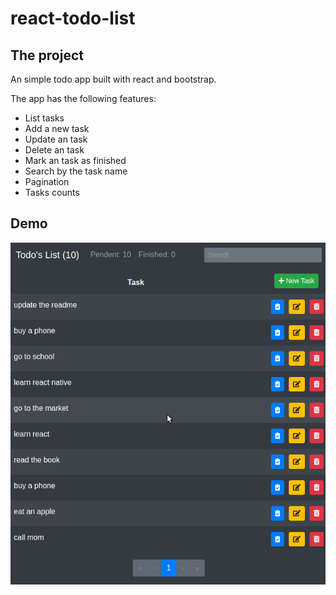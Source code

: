 # react-todo-list

## The project

An simple todo app built with react and bootstrap.

The app has the following features:

* List tasks
* Add a new task
* Update an task
* Delete an task
* Mark an task as finished
* Search by the task name
* Pagination
* Tasks counts

## Demo
<p align="center">
  <img src="https://raw.githubusercontent.com/andrius111/react-todo-list/master/public/example.gif">
</p>
